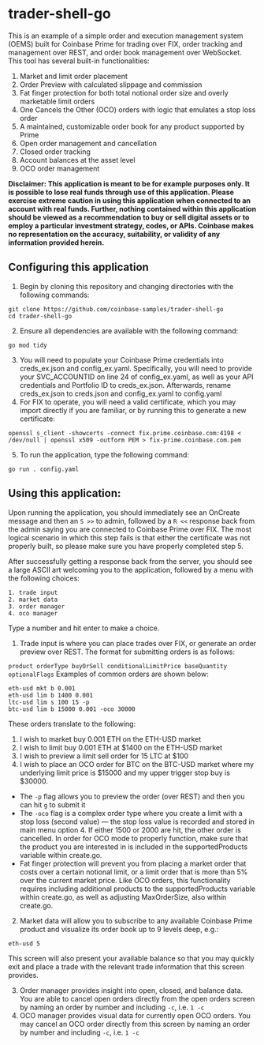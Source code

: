 # trader-shell-go

This is an example of a simple order and execution management system (OEMS) built for Coinbase Prime for trading over FIX, order tracking and management over REST, and order book management over WebSocket. This tool has several built-in functionalities:

1. Market and limit order placement 
2. Order Preview with calculated slippage and commission
3. Fat finger protection for both total notional order size and overly marketable limit orders 
4. One Cancels the Other (OCO) orders with logic that emulates a stop loss order 
5. A maintained, customizable order book for any product supported by Prime
6. Open order management and cancellation
7. Closed order tracking
8. Account balances at the asset level
9. OCO order management 

**Disclaimer: This application is meant to be for example purposes only. It is possible to lose real funds through use of this application. Please exercise extreme caution in using this application when connected to an account with real funds. Further, nothing contained within this application should be viewed as a recommendation to buy or sell digital assets or to employ a particular investment strategy, codes, or APIs. Coinbase makes no representation on the accuracy, suitability, or validity of any information provided herein.**

## Configuring this application 

1. Begin by cloning this repository and changing directories with the following commands: 

```
git clone https://github.com/coinbase-samples/trader-shell-go
cd trader-shell-go
```
2. Ensure all dependencies are available with the following command:
```
go mod tidy
```
3. You will need to populate your Coinbase Prime credentials into creds_ex.json and config_ex.yaml. Specifically, you will need to provide your SVC_ACCOUNTID on line 24 of config_ex.yaml, as well as your API credentials and Portfolio ID to creds_ex.json. Afterwards, rename creds_ex.json to creds.json and config_ex.yaml to config.yaml
4. For FIX to operate, you will need a valid certificate, which you may import directly if you are familiar, or by running this to generate a new certificate:
```
openssl s_client -showcerts -connect fix.prime.coinbase.com:4198 < /dev/null | openssl x509 -outform PEM > fix-prime.coinbase.com.pem
```
5. To run the application, type the following command:
```
go run . config.yaml
```
## Using this application:
Upon running the application, you should immediately see an OnCreate message and then an `S >>` to admin, followed by a `R <<` response back from the admin saying you are connected to Coinbase Prime over FIX. The most logical scenario in which this step fails is that either the certificate was not properly built, so please make sure you have properly completed step 5.

After successfully getting a response back from the server, you should see a large ASCII art welcoming you to the application, followed by a menu with the following choices:
```
1. trade input
2. market data
3. order manager
4. oco manager
```
Type a number and hit enter to make a choice.

1. Trade input is where you can place trades over FIX, or generate an order preview over REST. The format for submitting orders is as follows:

`product orderType buyOrSell conditionalLimitPrice baseQuantity optionalFlags`
Examples of common orders are shown below:
```
eth-usd mkt b 0.001
eth-usd lim b 1400 0.001
ltc-usd lim s 100 15 -p
btc-usd lim b 15000 0.001 -oco 30000
```

These orders translate to the following:

1. I wish to market buy 0.001 ETH on the ETH-USD market
2. I wish to limit buy 0.001 ETH at $1400 on the ETH-USD market
3. I wish to preview a limit sell order for 15 LTC at $100
4. I wish to place an OCO order for BTC on the BTC-USD market where my underlying limit price is $15000 and my upper trigger stop buy is $30000.

- The `-p` flag allows you to preview the order (over REST) and then you can hit `g` to submit it
- The `-oco` flag is a complex order type where you create a limit with a stop loss (second value) — the stop loss value is recorded and stored in main menu option 4. If either 1500 or 2000 are hit, the other order is cancelled. In order for OCO mode to properly function, make sure that the product you are interested in is included in the supportedProducts variable within create.go. 
- Fat finger protection will prevent you from placing a market order that costs over a certain notional limit, or a limit order that is more than 5% over the current market price. Like OCO orders, this functionality requires including additional products to the supportedProducts variable within create.go, as well as adjusting MaxOrderSize, also within create.go.


2. Market data will allow you to subscribe to any available Coinbase Prime product and visualize its order book up to 9 levels deep, e.g.:
```
eth-usd 5
```
This screen will also present your available balance so that you may quickly exit and place a trade with the relevant trade information that this screen provides. 

3. Order manager provides insight into open, closed, and balance data. You are able to cancel open orders directly from the open orders screen by naming an order by number and including `-c`, i.e. `1 -c`
4. OCO manager provides visual data for currently open OCO orders. You may cancel an OCO order directly from this screen by naming an order by number and including `-c`, i.e. `1 -c`